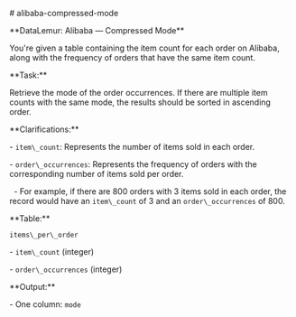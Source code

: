 \# alibaba-compressed-mode



\*\*DataLemur: Alibaba — Compressed Mode\*\*



You're given a table containing the item count for each order on Alibaba, along with the frequency of orders that have the same item count.



\*\*Task:\*\*  

Retrieve the mode of the order occurrences. If there are multiple item counts with the same mode, the results should be sorted in ascending order.



\*\*Clarifications:\*\*  

\- `item\_count`: Represents the number of items sold in each order.  

\- `order\_occurrences`: Represents the frequency of orders with the corresponding number of items sold per order.  

&nbsp; - For example, if there are 800 orders with 3 items sold in each order, the record would have an `item\_count` of 3 and an `order\_occurrences` of 800.



\*\*Table:\*\*



`items\_per\_order`  

\- `item\_count` (integer)  

\- `order\_occurrences` (integer)  



\*\*Output:\*\*  

\- One column: `mode`



